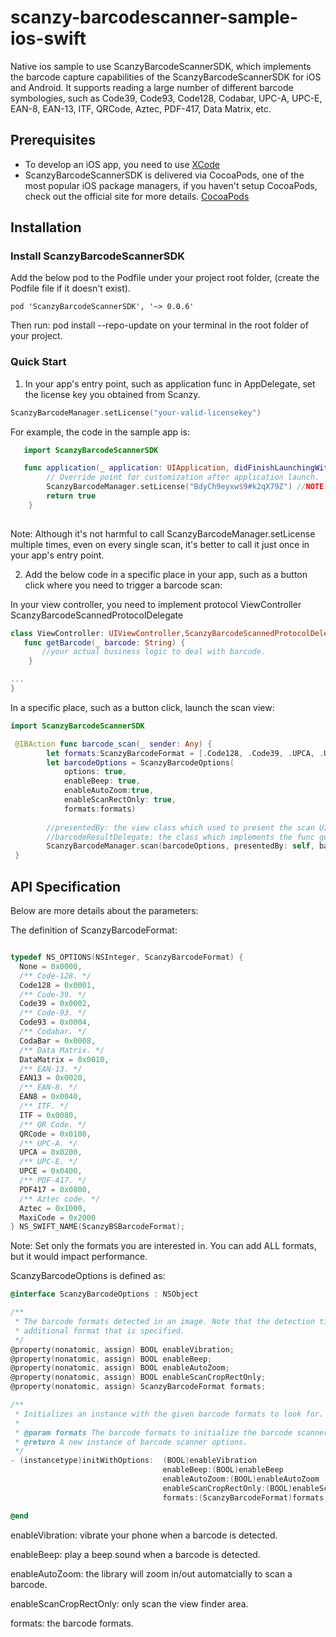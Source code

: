 # scanzy-barcodescanner-sample-ios-swift
Native ios sample to use ScanzyBarcodeScannerSDK, which implements the barcode capture capabilities of the ScanzyBarcodeScannerSDK for iOS and Android. It supports reading a large number of different barcode symbologies, such as Code39, Code93, Code128, Codabar, UPC-A, UPC-E, EAN-8, EAN-13, ITF, QRCode, Aztec, PDF-417, Data Matrix, etc.


## Prerequisites

- To develop an iOS app, you need to use [XCode](https://developer.apple.com/xcode/)
- ScanzyBarcodeScannerSDK is delivered via CocoaPods, one of the most popular iOS package managers, if you haven't setup CocoaPods, check out the official site for more details.
[CocoaPods](https://guides.cocoapods.org/using/getting-started.html)


## Installation

### Install ScanzyBarcodeScannerSDK

Add the below pod to the Podfile under your project root folder, (create the Podfile file if it doesn't exist).

```
pod 'ScanzyBarcodeScannerSDK', '~> 0.0.6'
```

Then run: pod install --repo-update 
on your terminal in the root folder of your project.

### Quick Start

1. In your app's entry point, such as application func in AppDelegate, set the license key you obtained from Scanzy.

```swift
ScanzyBarcodeManager.setLicense("your-valid-licensekey")
```

For example, the code in the sample app is:

```swift
   import ScanzyBarcodeScannerSDK

   func application(_ application: UIApplication, didFinishLaunchingWithOptions launchOptions: [UIApplication.LaunchOptionsKey: Any]?) -> Bool {
        // Override point for customization after application launch.
        ScanzyBarcodeManager.setLicense("BdyCh9eyxw$9#k2qX79Z") //NOTE: BdyCh9eyxw$9#k2qX79Z is just a 7 days free trial key, you should purchase a valid key from Scanzy
        return true
    }
    
```

Note: Although it's not harmful to call ScanzyBarcodeManager.setLicense multiple times, even on every single scan, it's better to call it just once in your app's entry point.

2. Add the below code in a specific place in your app, such as a button click where you need to trigger a barcode scan:

In your view controller, you need to implement protocol ViewController ScanzyBarcodeScannedProtocolDelegate

```swift
class ViewController: UIViewController,ScanzyBarcodeScannedProtocolDelegate {
   func getBarcode(_ barcode: String) {
       //your actual business logic to deal with barcode.
    }

...
}
```

In a specific place, such as a button click, launch the scan view:

```swift
import ScanzyBarcodeScannerSDK

 @IBAction func barcode_scan(_ sender: Any) {
        let formats:ScanzyBarcodeFormat = [.Code128, .Code39, .UPCA, .UPCE]
        let barcodeOptions = ScanzyBarcodeOptions(
            options: true,
            enableBeep: true,
            enableAutoZoom:true,
            enableScanRectOnly: true,
            formats:formats)
        
        //presentedBy: the view class which used to present the scan UI, such as self of this view controller
        //barcodeResultDelegate: the class which implements the func getBarcode(_ barcode: String) protocol
        ScanzyBarcodeManager.scan(barcodeOptions, presentedBy: self, barcodeResultDelegate: self)
 }
```

## API Specification

Below are more details about the parameters:

The definition of ScanzyBarcodeFormat:

```objective-c

typedef NS_OPTIONS(NSInteger, ScanzyBarcodeFormat) {
  None = 0x0000,
  /** Code-128. */
  Code128 = 0x0001,
  /** Code-39. */
  Code39 = 0x0002,
  /** Code-93. */
  Code93 = 0x0004,
  /** Codabar. */
  CodaBar = 0x0008,
  /** Data Matrix. */
  DataMatrix = 0x0010,
  /** EAN-13. */
  EAN13 = 0x0020,
  /** EAN-8. */
  EAN8 = 0x0040,
  /** ITF. */
  ITF = 0x0080,
  /** QR Code. */
  QRCode = 0x0100,
  /** UPC-A. */
  UPCA = 0x0200,
  /** UPC-E. */
  UPCE = 0x0400,
  /** PDF-417. */
  PDF417 = 0x0800,
  /** Aztec code. */
  Aztec = 0x1000,
  MaxiCode = 0x2000
} NS_SWIFT_NAME(ScanzyBSBarcodeFormat);

```
Note: Set only the formats you are interested in. You can add ALL formats, but it would impact performance.


ScanzyBarcodeOptions is defined as:

```objective-c
@interface ScanzyBarcodeOptions : NSObject

/**
 * The barcode formats detected in an image. Note that the detection time will increase for each
 * additional format that is specified.
 */
@property(nonatomic, assign) BOOL enableVibration;
@property(nonatomic, assign) BOOL enableBeep;
@property(nonatomic, assign) BOOL enableAutoZoom;
@property(nonatomic, assign) BOOL enableScanCropRectOnly;
@property(nonatomic, assign) ScanzyBarcodeFormat formats;

/**
 * Initializes an instance with the given barcode formats to look for.
 *
 * @param formats The barcode formats to initialize the barcode scanner options.
 * @return A new instance of barcode scanner options.
 */
- (instancetype)initWithOptions:  (BOOL)enableVibration 
                                  enableBeep:(BOOL)enableBeep
                                  enableAutoZoom:(BOOL)enableAutoZoom
                                  enableScanCropRectOnly:(BOOL)enableScanCropRectOnly
                                  formats:(ScanzyBarcodeFormat)formats;

@end
```
enableVibration: vibrate your phone when a barcode is detected.<br>

enableBeep: play a beep sound when a barcode is detected.<br>

enableAutoZoom: the library will zoom in/out automatcially to scan a barcode.<br>

enableScanCropRectOnly: only scan the view finder area.<br>

formats: the barcode formats.<br>
